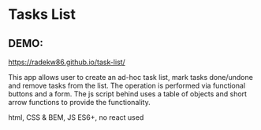 # Tasks List

## DEMO:
https://radekw86.github.io/task-list/

This app allows user to create an ad-hoc task list, mark tasks done/undone and remove tasks from the list. The operation is performed via functional buttons and a form.
The js script behind uses a table of objects and short arrow functions to provide the functionality.

html, CSS & BEM, JS ES6+, no react used
